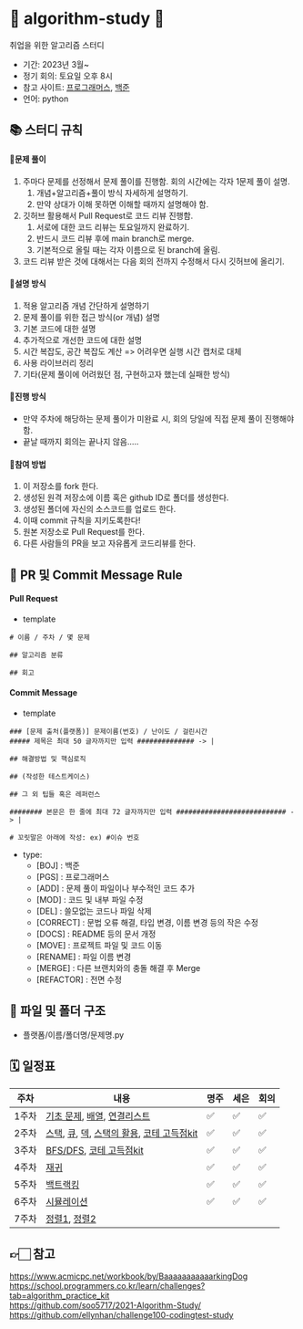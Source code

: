 # 🧸 algorithm-study 💛
취업을 위한 알고리즘 스터디

- 기간: 2023년 3월~
- 정기 회의: 토요일 오후 8시
- 참고 사이트: [프로그래머스](https://programmers.co.kr/learn/challenges), [백준](https://www.acmicpc.net/)
- 언어: python

## 📚 스터디 규칙 

#### 📍문제 풀이

1. 주마다 문제를 선정해서 문제 풀이를 진행함. 회의 시간에는 각자 1문제 풀이 설명.
   1. 개념+알고리즘+풀이 방식 자세하게 설명하기. 
   2. 만약 상대가 이해 못하면 이해할 때까지 설명해야 함.
2. 깃허브 활용해서 Pull Request로 코드 리뷰 진행함.
   1. 서로에 대한 코드 리뷰는 토요일까지 완료하기.
   2. 반드시 코드 리뷰 후에 main branch로 merge.
   3. 기본적으로 올릴 때는 각자 이름으로 된 branch에 올림.
3. 코드 리뷰 받은 것에 대해서는 다음 회의 전까지 수정해서 다시 깃허브에 올리기.

#### 📍설명 방식

1. 적용 알고리즘 개념 간단하게 설명하기
2. 문제 풀이를 위한 접근 방식(or 개념) 설명
3. 기본 코드에 대한 설명
4. 추가적으로 개선한 코드에 대한 설명
5. 시간 복잡도, 공간 복잡도 계산 => 어려우면 실행 시간 캡처로 대체
6. 사용 라이브러리 정리
7. 기타(문제 풀이에 어려웠던 점, 구현하고자 했는데 실패한 방식)

#### 📍진행 방식

- 만약 주차에 해당하는 문제 풀이가 미완료 시, 회의 당일에 직접 문제 풀이 진행해야 함.
- 끝날 때까지 회의는 끝나지 않음.....

#### 📍참여 방법
1. 이 저장소를 fork 한다.
2. 생성된 원격 저장소에 이름 혹은 github ID로 폴더를 생성한다.
3. 생성된 폴더에 자신의 소스코드를 업로드 한다.
4. 이때 commit 규칙을 지키도록한다!
5. 원본 저장소로 Pull Request를 한다.
6. 다른 사람들의 PR을 보고 자유롭게 코드리뷰를 한다.

## 💬 PR 및 Commit Message Rule

#### Pull Request
- template
```
# 이름 / 주차 / 몇 문제 

## 알고리즘 분류

## 회고
```


#### Commit Message
- template
```
### [문제 출처(플랫폼)] 문제이름(번호) / 난이도 / 걸린시간
##### 제목은 최대 50 글자까지만 입력 ############## -> |

## 해결방법 및 핵심로직

## (작성한 테스트케이스)

## 그 외 팁들 혹은 레퍼런스

######## 본문은 한 줄에 최대 72 글자까지만 입력 ########################### -> |

# 꼬릿말은 아래에 작성: ex) #이슈 번호
```
- type: 
   - [BOJ] : 백준 
   - [PGS] : 프로그래머스
   - [ADD] : 문제 풀이 파일이나 부수적인 코드 추가
   - [MOD] : 코드 및 내부 파일 수정
   - [DEL] : 쓸모없는 코드나 파일 삭제
   - [CORRECT] : 문법 오류 해결, 타입 변경, 이름 변경 등의 작은 수정
   - [DOCS] : README 등의 문서 개정
   - [MOVE] : 프로젝트 파일 및 코드 이동
   - [RENAME] : 파일 이름 변경
   - [MERGE] : 다른 브랜치와의 충돌 해결 후 Merge
   - [REFACTOR] : 전면 수정

## 📁 파일 및 폴더 구조

- 플랫폼/이름/폴더명/문제명.py

## 🗓️ 일정표

| **주차** | **내용** | **명주** | **세은** | **회의** |
| - | - | - | - | - |
| 1주차 | [기초 문제](https://www.acmicpc.net/workbook/view/7306), [배열](https://www.acmicpc.net/workbook/view/7307), [연결리스트](https://www.acmicpc.net/workbook/view/7308)| ✅ | ✅ | ✅ |
| 2주차 | [스택](https://www.acmicpc.net/workbook/view/7309), [큐](https://www.acmicpc.net/workbook/view/7310), [덱](https://www.acmicpc.net/workbook/view/7311), [스택의 활용](https://www.acmicpc.net/workbook/view/7312), [코테 고득점kit](https://school.programmers.co.kr/learn/courses/30/parts/12081)| ✅ | ✅ | ✅ |
| 3주차 | [BFS/DFS](https://www.acmicpc.net/workbook/view/7313), [코테 고득점kit](https://school.programmers.co.kr/learn/courses/30/parts/12421) | ✅ | ✅ | ✅ |
| 4주차 | [재귀](https://www.acmicpc.net/workbook/view/7314) | ✅ | ✅ | ✅ |
| 5주차 | [백트랙킹](https://www.acmicpc.net/workbook/view/7315) | ✅ | ✅ | ✅ |
| 6주차 | [시뮬레이션](https://www.acmicpc.net/workbook/view/7316) | ✅ | ✅ | ✅ |
| 7주차 | [정렬1](https://www.acmicpc.net/workbook/view/7317), [정렬2](https://www.acmicpc.net/workbook/view/7318) | | | |


## 👉🏻 참고
https://www.acmicpc.net/workbook/by/BaaaaaaaaaaarkingDog <br>
https://school.programmers.co.kr/learn/challenges?tab=algorithm_practice_kit <br>
https://github.com/soo5717/2021-Algorithm-Study/ <br>
https://github.com/ellynhan/challenge100-codingtest-study
